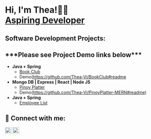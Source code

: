 <h1>Hi, I'm Thea!👋🏽 <br/><a href="https://github.com/Thea-Vi">Aspiring Developer</a> <a href="https://www.linkedin.com/in/thea-villanueva/"></a> 

  <h2> Software Development Projects:</br>
  <h2>***Please see Project Demo links below***</h2>

- <b>Java + Spring</b>
  - [Book Club](https://github.com/Thea-Vi/BookClub)
  - Demo(https://github.com/Thea-Vi/BookClub#readme</a>
- <b>Mongo DB | Express | React | Node JS</b>
  - [Pinoy Platter](https://github.com/Thea-Vi/PinoyPlatter-MERN)
  - Demo(https://github.com/Thea-Vi/PinoyPlatter-MERN#readme)
- <b>Java + Spring</b>
  - [Employee List](https://github.com/Thea-Vi/Employees)
 


<h2> 🤳 Connect with me:</h2>

[<img align="left" alt="TheaVillanueva | Twitter" width="22px" src="https://cdn.jsdelivr.net/npm/simple-icons@v3/icons/twitter.svg" />][twitter]
[<img align="left" alt="TheaVillanueva | LinkedIn" width="22px" src="https://cdn.jsdelivr.net/npm/simple-icons@v3/icons/linkedin.svg" />][linkedin]

[twitter]: https://twitter.com/Theav8
[linkedin]: https://www.linkedin.com/in/thea-villanueva/

<!--
**joshmadakor1/joshmadakor1** is a ✨ _special_ ✨ repository because its `README.md` (this file) appears on your GitHub profile.

Here are some ideas to get you started:

- 🔭 I’m currently working on ...
- 🌱 I’m currently learning ...
- 👯 I’m looking to collaborate on ...
- 🤔 I’m looking for help with ...
- 💬 Ask me about ...
- 📫 How to reach me: ...
- 😄 Pronouns: ...
- ⚡ Fun fact: ...
-->
